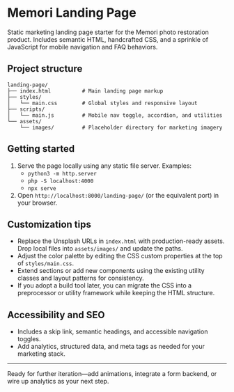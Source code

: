 # Memori Landing Page

Static marketing landing page starter for the Memori photo restoration product. Includes semantic HTML, handcrafted CSS, and a sprinkle of JavaScript for mobile navigation and FAQ behaviors.

## Project structure

```
landing-page/
├── index.html          # Main landing page markup
├── styles/
│   └── main.css        # Global styles and responsive layout
├── scripts/
│   └── main.js         # Mobile nav toggle, accordion, and utilities
└── assets/
    └── images/         # Placeholder directory for marketing imagery
```

## Getting started

1. Serve the page locally using any static file server. Examples:
   - `python3 -m http.server`
   - `php -S localhost:4000`
   - `npx serve`
2. Open `http://localhost:8000/landing-page/` (or the equivalent port) in your browser.

## Customization tips

- Replace the Unsplash URLs in `index.html` with production-ready assets. Drop local files into `assets/images/` and update the paths.
- Adjust the color palette by editing the CSS custom properties at the top of `styles/main.css`.
- Extend sections or add new components using the existing utility classes and layout patterns for consistency.
- If you adopt a build tool later, you can migrate the CSS into a preprocessor or utility framework while keeping the HTML structure.

## Accessibility and SEO

- Includes a skip link, semantic headings, and accessible navigation toggles.
- Add analytics, structured data, and meta tags as needed for your marketing stack.

---

Ready for further iteration—add animations, integrate a form backend, or wire up analytics as your next step.
